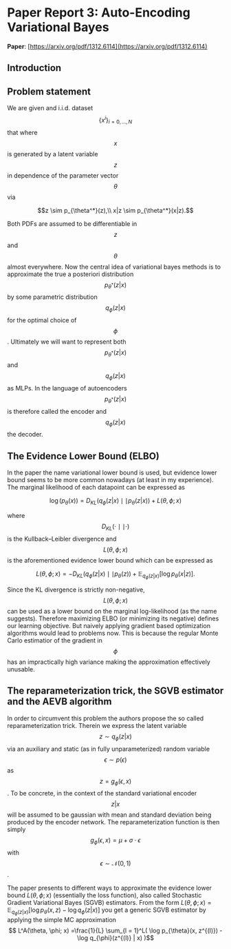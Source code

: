 # Paper Report 3: Auto-Encoding Variational Bayes

**Paper**: [https://arxiv.org/pdf/1312.6114](https://arxiv.org/pdf/1312.6114)

## Introduction

## Problem statement

We are given and i.i.d. dataset $$ \{ x^{i} \}_{i=0, ..., N}$$ that where $$x$$ is generated by a latent variable $$z$$ in dependence of the parameter vector $$\theta $$ via

$$z \sim p_{\theta^*}(z),\\ x|z \sim p_{\theta^*}(x|z).$$

Both PDFs are assumed to be differentiable in $$z$$ and $$\theta$$ almost everywhere. Now the central idea of variational bayes methods is to approximate the true
a posteriori distribution $$ p_{\theta^*}(z|x) $$ by some parametric distribution $$ q_{\phi}(z|x)$$ for the optimal choice of $$ \phi $$.
Ultimately we will want to represent both $$ p_{\theta^*}(z|x) $$ and $$ q_{\phi}(z|x) $$ as MLPs. In the language of autoencoders $$ p_{\theta^*}(z|x) $$
is therefore called the encoder and $$ q_{\phi}(z|x) $$ the decoder.



## The Evidence Lower Bound (ELBO)

In the paper the name variational lower bound is used, but evidence lower bound seems to be more common nowadays (at least in my experience).
The marginal likelihood of each datapoint can be expressed as 

$$ \log(p_{\theta}(x)) = D_{KL}(q_{\phi}(z|x) \mid\mid p_{\theta}(z|x) ) + L(\theta, \phi; x)$$

where $$D_{KL}( \cdot \mid\mid \cdot )$$ is the Kullback–Leibler divergence and $$L(\theta, \phi; x)$$ is the aforementioned evidence lower bound which can
be expressed as

$$ L(\theta, \phi; x) =  -D_{KL}(q_{\phi}(z|x) \mid\mid p_{\theta}(z) ) + \mathbb{E}_{q_{\phi}(z|x)} \left[ \log p_{\theta}(x|z) \right].$$

Since the KL divergence is strictly non-negative, $$ L(\theta, \phi; x) $$ can be used as a lower bound on the marginal log-likelihood (as the name suggests).
Therefore maximizing ELBO (or minimizing its negative) defines our learning objective. But naively applying gradient based optimization algorithms would lead to problems
now. This is because the regular Monte Carlo estimatior of the gradient in $$ \phi $$ has an impractically high variance making the approximation effectively unusable.

## The reparameterization trick, the SGVB estimator and the AEVB algorithm

In order to circumvent this problem the authors propose the so called reparameterization trick. Therein we express
the latent variable $$z \sim q_{\phi}(z|x)$$ via an auxiliary and static (as in fully unparameterized) random variable
$$ \epsilon \sim  p(\epsilon)$$ as $$ z = g_{\phi}(\epsilon, x) $$. To be concrete, in the context of the standard variational encoder
$$ z|x$$ will be assumed to be gaussian with mean and standard deviation being produced by the encoder network. The reparameterization function
is then simply $$ g_{\phi}(\epsilon, x) = \mu + \sigma \cdot \epsilon $$ with $$ \epsilon \sim \mathcal{N}(0, 1)$$.

The paper presents to different ways to approximate the evidence lower bound $L(\theta, \phi; x)$ (essentially the loss function), also called Stochastic Gradient Variational Bayes
(SGVB) estimators. From the form $L(\theta, \phi; x) = \mathbb{E}_{q_{\phi}(z|x)} \left[ \log p_{\theta}(x, z) - \log q_{\phi}(z | x) \right]$ you get a generic SGVB estimator by applying
the simple MC approximation
$$ L^A(\theta, \phi; x) =\frac{1}{L} \sum_{l = 1}^L( \log p_{\theta}(x, z^{(l)}) - \log q_{\phi}(z^{(l)} | x) )$$


